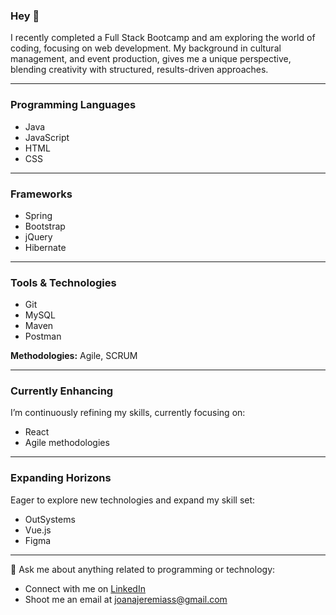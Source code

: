 ### Hey 🦑

I recently completed a Full Stack Bootcamp and am exploring the world of coding, focusing on web development. My background in cultural management, and event production, gives me a unique perspective, blending creativity with structured, results-driven approaches.

---

### Programming Languages

- Java
- JavaScript
- HTML
- CSS

---

### Frameworks

- Spring
- Bootstrap
- jQuery
- Hibernate

---

### Tools & Technologies

- Git
- MySQL
- Maven
- Postman

**Methodologies:** Agile, SCRUM

---

### Currently Enhancing

I’m continuously refining my skills, currently focusing on:

- React
- Agile methodologies

---

### Expanding Horizons

Eager to explore new technologies and expand my skill set:

- OutSystems
- Vue.js
- Figma


---

💬 Ask me about anything related to programming or technology:

- Connect with me on [LinkedIn](https://www.linkedin.com/in/joanajeremias/)
- Shoot me an email at [joanajeremiass@gmail.com](mailto:joanajeremiass@gmail.com)




